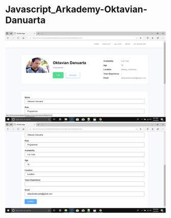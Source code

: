 # Javascript_Arkademy-Oktavian-Danuarta
![alt text](https://github.com/Danuoke/Javascript_Arkademy-Oktavian-Danuarta/blob/master/Screenshot%20(4).png)
![alt text](https://github.com/Danuoke/Javascript_Arkademy-Oktavian-Danuarta/blob/master/Screenshot%20(5).png)
